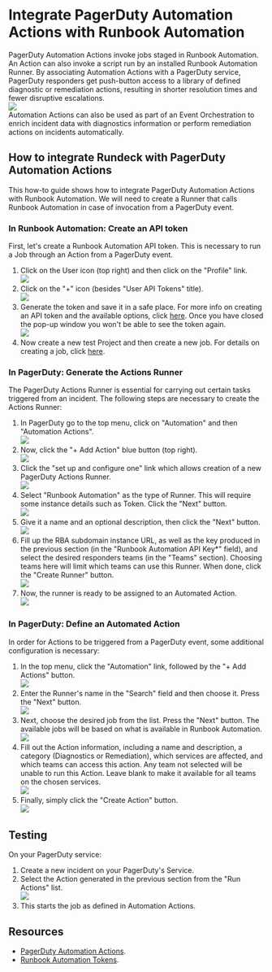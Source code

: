 # Integrate PagerDuty Automation Actions with Runbook Automation  
PagerDuty Automation Actions invoke jobs staged in Runbook Automation. An Action can also invoke a script run by an installed Runbook Automation Runner. By associating Automation Actions with a PagerDuty service, PagerDuty responders get push-button access to a library of defined diagnostic or remediation actions, resulting in shorter resolution times and fewer disruptive escalations.  
![](/assets/img/aarba1.png)  
Automation Actions can also be used as part of an Event Orchestration to enrich incident data with diagnostics information or perform remediation actions on incidents automatically.  

## How to integrate Rundeck with PagerDuty Automation Actions  
This how-to guide shows how to integrate PagerDuty Automation Actions with Runbook Automation. We will need to create a Runner that calls Runbook Automation in case of invocation from a PagerDuty event.

### In Runbook Automation: Create an API token
First, let's create a Runbook Automation API token. This is necessary to run a Job through an Action from a PagerDuty event.  
1. Click on the User icon (top right) and then click on the "Profile" link.  
![](/assets/img/aarba2.png)  
2. Click on the "+" icon (besides "User API Tokens" title).  
![](/assets/img/aarba3.png)  
3. Generate the token and save it in a safe place. For more info on creating an API token and the available options, click [here](/api/api_basics.md#running-the-welcome-project-and-new-user-token-creation).  Once you have closed the pop-up window  you won't be able to see the token again.  
![](/assets/img/aarba4.png)  
4. Now create a new test Project and then create a new job.  For details on creating a job, click [here](/learning/getting-started/jobs/creating-a-job.md#create-a-basic-rundeck-job).  

### In PagerDuty: Generate the Actions Runner
The PagerDuty Actions Runner is essential for carrying out certain tasks triggered from an incident. The following steps are necessary to create the Actions Runner:  
1. In PagerDuty go to the top menu, click on "Automation" and then "Automation Actions".  
![](/assets/img/aarba5.png)  
2. Now, click the "+ Add Action" blue button (top right).  
![](/assets/img/aarba6.png)  
3. Click the "set up and configure one" link which allows creation of a new PagerDuty Actions Runner.  
![](/assets/img/aarba7.png)  
4. Select "Runbook Automation" as the type of Runner.  This will require some instance details such as Token. Click the "Next" button.  
![](/assets/img/aarba8.png)  
5. Give it a name and an optional description, then click the "Next" button.  
![](/assets/img/aarba9.png)  
6. Fill up the RBA subdomain instance URL, as well as the key produced in the previous section (in the "Runbook Automation API Key*" field), and select the desired responders teams (in the "Teams" section). Choosing teams here will limit which teams can use this Runner.  When done, click the "Create Runner" button.  
![](/assets/img/aarba10.png)  
7. Now, the runner is ready to be assigned to an Automated Action.  
![](/assets/img/aarba11.png)  

### In PagerDuty: Define an Automated Action
In order for Actions to be triggered from a PagerDuty event, some additional configuration is necessary:  
1. In the top menu, click the "Automation" link, followed by the "+ Add Actions" button.  
![](/assets/img/aarba12.png)  
2. Enter the Runner's name in the "Search" field and then choose it. Press the "Next" button.  
![](/assets/img/aarba13.png)  
3. Next, choose the desired job from the list. Press the "Next" button.  The available jobs will be based on what is available in Runbook Automation.  
![](/assets/img/aarba14.png)  
4. Fill out the Action information, including a name and description, a category (Diagnostics or Remediation), which services are affected, and which teams can access this action.  Any team not selected will be unable to run this Action.  Leave blank to make it available for all teams on the chosen services.  
![](/assets/img/aarba15.png)  
5. Finally, simply click the "Create Action" button.  
![](/assets/img/aarba16.png)  

## Testing
On your PagerDuty service:  
1. Create a new incident on your PagerDuty's Service.  
2. Select the Action generated in the previous section from the "Run Actions" list.  
![](/assets/img/aarba17.png)  
3. This starts the job as defined in Automation Actions.  

## Resources
* [PagerDuty Automation Actions](https://support.pagerduty.com/docs/automation-actions).
* [Runbook Automation Tokens](/manual/10-user.md#user-api-tokens).